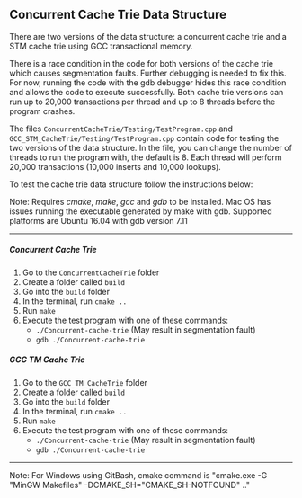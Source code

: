 Concurrent Cache Trie Data Structure
------------------------------------
There are two versions of the data structure: a concurrent cache trie and a STM cache trie using GCC transactional memory.

There is a race condition in the code for both versions of the cache trie which causes segmentation faults. Further debugging is needed to fix this. For now, running the code with the gdb debugger hides this race condition and allows the code to execute successfully. Both cache trie versions can run up to 20,000 transactions per thread and up to 8 threads before the program crashes.

The files `ConcurrentCacheTrie/Testing/TestProgram.cpp` and `GCC_STM_CacheTrie/Testing/TestProgram.cpp` contain code for testing the two versions of the data structure. In the file, you can change the number of threads to run the program with, the default is 8. Each thread will perform 20,000 transactions (10,000 inserts and 10,000 lookups). 

To test the cache trie data structure follow the instructions below:

Note: Requires *cmake*, *make*, *gcc* and *gdb* to be installed. Mac OS has issues running the executable generated by make with gdb. Supported platforms are Ubuntu 16.04 with gdb version 7.11

-----------------------------------------------------------------------------------------------------------------------

##### Concurrent Cache Trie
1. Go to the `ConcurrentCacheTrie` folder
1. Create a folder called `build`
2. Go into the `build` folder
3. In the terminal, run `cmake ..`
4. Run `make`
5. Execute the test program with one of these commands: 
    - `./Concurrent-cache-trie` (May result in segmentation fault)
    - `gdb ./Concurrent-cache-trie` 

##### GCC TM Cache Trie
1. Go to the `GCC_TM_CacheTrie` folder
1. Create a folder called `build`
2. Go into the `build` folder
3. In the terminal, run `cmake ..`
4. Run `make`
5. Execute the test program with one of these commands: 
    - `./Concurrent-cache-trie` (May result in segmentation fault)
    - `gdb ./Concurrent-cache-trie` 
-----------------------------------------------------------------------------------------------------------------------

Note: For Windows using GitBash, cmake command is "cmake.exe -G "MinGW Makefiles" -DCMAKE_SH="CMAKE_SH-NOTFOUND" .."